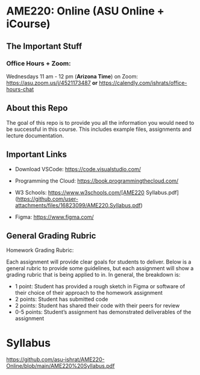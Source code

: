 # AME220: Online (ASU Online + iCourse) 
## The Important Stuff 
### Office Hours + Zoom:  
Wednesdays 11 am - 12 pm  (**Arizona Time**) on Zoom: https://asu.zoom.us/j/4521173487 
**or**
https://calendly.com/ishrats/office-hours-chat 

## About this Repo

The goal of this repo is to provide you all the information you would need to be successful in this course.  This includes example files, assignments and lecture documentation. 

## Important Links 

* Download VSCode: https://code.visualstudio.com/ 
* Programming the Cloud: https://book.programmingthecloud.com/
* W3 Schools: https://www.w3schools.com/[AME220 Syllabus.pdf](https://github.com/user-attachments/files/16823099/AME220.Syllabus.pdf)

* Figma: https://www.figma.com/ 

## General Grading Rubric

Homework Grading Rubric: 

Each assignment will provide clear goals for students to deliver.   Below is a general rubric to provide some guidelines, but each assignment will show a grading rubric that is being applied to in.  In general, the breakdown is: 

* 1 point: Student has provided a rough sketch in Figma or software of their choice of their approach to the homework assignment 
* 2 points: Student has submitted code
* 2 points: Student has shared their code with their peers for review 
* 0-5 points: Student’s assignment has demonstrated deliverables  of the assignment

  
# Syllabus 
https://github.com/asu-ishrat/AME220-Online/blob/main/AME220%20Syllabus.pdf 


